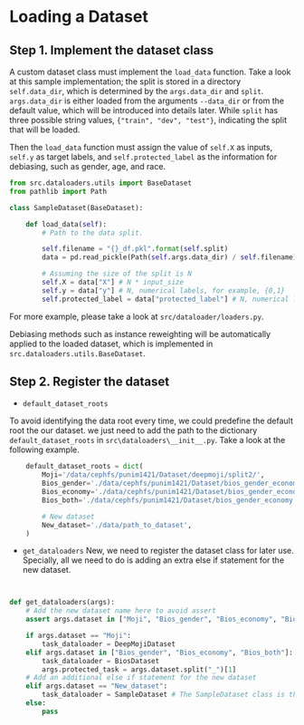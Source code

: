 # Loading a Dataset

## Step 1. Implement the dataset class

A custom dataset class must implement the `load_data` function. Take a look at this sample implementation; the split is stored in a directory `self.data_dir`, which is determined by the `args.data_dir` and `split`. `args.data_dir` is either loaded from the arguments `--data_dir` or from the default value, which will be introduced into details later. While `split` has three possible string values, `{"train", "dev", "test"}`, indicating the split that will be loaded.

Then the `load_data` function must assign the value of `self.X` as inputs, `self.y` as target labels, and `self.protected_label` as the information for debiasing, such as gender, age, and race.

```python
from src.dataloaders.utils import BaseDataset
from pathlib import Path

class SampleDataset(BaseDataset):

    def load_data(self):
        # Path to the data split.

        self.filename = "{}_df.pkl".format(self.split)
        data = pd.read_pickle(Path(self.args.data_dir) / self.filename)

        # Assuming the size of the split is N
        self.X = data["X"] # N * input_size
        self.y = data["y"] # N, numerical labels, for example, {0,1}
        self.protected_label = data["protected_label"] # N, numerical labels

```

For more example, please take a look at `src/dataloader/loaders.py`.

Debiasing methods such as instance reweighting will be automatically applied to the loaded dataset, which is implemented in `src.dataloaders.utils.BaseDataset`.

## Step 2. Register the dataset

- `default_dataset_roots`

To avoid identifying the data root every time, we could predefine the default root the our dataset. we just need to add the path to the dictionary `default_dataset_roots` in `src\dataloaders\__init__.py`. Take a look at the following example.
```python
    default_dataset_roots = dict(
        Moji='/data/cephfs/punim1421/Dataset/deepmoji/split2/',
        Bios_gender='./data/cephfs/punim1421/Dataset/bios_gender_economy',
        Bios_economy='./data/cephfs/punim1421/Dataset/bios_gender_economy',
        Bios_both='./data/cephfs/punim1421/Dataset/bios_gender_economy',

        # New dataset
        New_dataset='./data/path_to_dataset',
    )
```

- `get_dataloaders`
New, we need to register the dataset class for later use. Specially, all we need to do is adding an extra else if statement for the new dataset.

```python


def get_dataloaders(args):
    # Add the new dataset name here to avoid assert
    assert args.dataset in ["Moji", "Bios_gender", "Bios_economy", "Bios_both", "New_dataset"], "Not implemented"

    if args.dataset == "Moji":
        task_dataloader = DeepMojiDataset
    elif args.dataset in ["Bios_gender", "Bios_economy", "Bios_both"]:
        task_dataloader = BiosDataset
        args.protected_task = args.dataset.split("_")[1]
    # Add an additional else if statement for the new dataset
    elif args.dataset == "New_dataset":
        task_dataloader = SampleDataset # The SampleDataset class is the introduced in the previous section.
    else:
        pass
```
